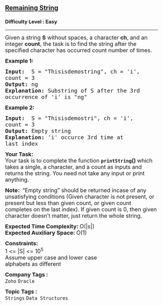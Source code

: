 <h2><a href="https://practice.geeksforgeeks.org/problems/remaining-string3515/1?page=5&category[]=Strings&sortBy=submissions">Remaining String</a></h2><h3>Difficulty Level : Easy</h3><hr><div class="problems_problem_content__Xm_eO"><p><span style="font-size:18px">Given a string&nbsp;<strong>S</strong> without spaces, a character <strong>ch</strong>, and an integer&nbsp;<strong>count</strong>, the task is to find the string after the specified character has occurred count number of times. </span></p>

<p><span style="font-size:18px"><strong>Example 1:</strong></span></p>

<pre><span style="font-size:18px"><strong>Input:</strong>  S = "Thisisdemostring", ch = 'i', 
count = 3
<strong>Output:</strong> ng
<strong>Explanation:</strong> Substring of S after the 3rd
occurrence of 'i' is "ng"</span></pre>

<p><span style="font-size:18px"><strong>Example 2:</strong></span></p>

<pre><span style="font-size:18px"><strong>Input:</strong>  S = "Thisisdemostri", ch = 'i', 
count = 3
<strong>Output:</strong> Empty string
<strong>Explanation:</strong> 'i' occurce 3rd time at 
last index
</span></pre>

<p><span style="font-size:18px"><strong>Your Task:</strong><br>
Your task is to complete the function&nbsp;<strong><code>printString</code>()&nbsp;</strong>which takes a single, a character, and a count as inputs and returns the string. You need not take any input or print anything.</span></p>

<p><span style="font-size:18px"><strong>Note:&nbsp;</strong>&nbsp;“Empty string” should be returned incase of any unsatisfying conditions (Given character is not present, or present but less than given count, or given count completes on the last index). If given count is 0, then given character doesn’t matter, just return the whole string.</span></p>

<p><span style="font-size:18px"><strong>Expected Time Complexity:&nbsp;</strong>O(|s|)<br>
<strong>Expected Auxiliary Space:&nbsp;</strong>O(1)</span></p>

<p><span style="font-size:18px"><strong>Constraints:</strong><br>
1 &lt;= |S| &lt;= 10<sup>5</sup><br>
Assume upper case and lower case<br>
alphabets as different</span></p>
</div><p><span style=font-size:18px><strong>Company Tags : </strong><br><code>Zoho</code>&nbsp;<code>Oracle</code>&nbsp;<br><p><span style=font-size:18px><strong>Topic Tags : </strong><br><code>Strings</code>&nbsp;<code>Data Structures</code>&nbsp;